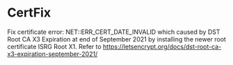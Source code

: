 # CertFix
Fix certificate error:
  NET::ERR_CERT_DATE_INVALID
which caused by DST Root CA X3 Expiration at end of September 2021 
by installing the newer root certificate ISRG Root X1.
Refer to https://letsencrypt.org/docs/dst-root-ca-x3-expiration-september-2021/
